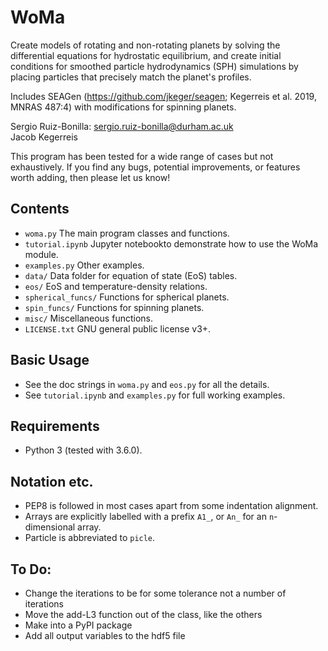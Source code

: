 WoMa
====

Create models of rotating and non-rotating planets by solving the differential 
equations for hydrostatic equilibrium, and create initial conditions for 
smoothed particle hydrodynamics (SPH) simulations by placing particles that
precisely match the planet's profiles.

<!-- Presented in Ruiz-Bonilla et al. (2020), MNRAS..., https://doi.org/... -->

Includes SEAGen (https://github.com/jkeger/seagen; Kegerreis et al. 2019, MNRAS 
487:4) with modifications for spinning planets.

Sergio Ruiz-Bonilla: sergio.ruiz-bonilla@durham.ac.uk  
Jacob Kegerreis

<!-- Visit https://github.com/.../woma to download the code including examples
and for support. -->

This program has been tested for a wide range of cases but not exhaustively. If
you find any bugs, potential improvements, or features worth adding, then please
let us know!


Contents
--------
+ `woma.py` The main program classes and functions.
+ `tutorial.ipynb` Jupyter notebookto demonstrate how to use the WoMa module.
+ `examples.py` Other examples.
+ `data/` Data folder for equation of state (EoS) tables. 
+ `eos/` EoS and temperature-density relations.
+ `spherical_funcs/` Functions for spherical planets.
+ `spin_funcs/` Functions for spinning planets.
+ `misc/` Miscellaneous functions.
+ `LICENSE.txt` GNU general public license v3+.


Basic Usage
-----------
+ See the doc strings in `woma.py` and `eos.py` for all the details.
+ See `tutorial.ipynb` and `examples.py` for full working examples.


Requirements
------------
+ Python 3 (tested with 3.6.0).


Notation etc.
-------------
+ PEP8 is followed in most cases apart from some indentation alignment.
+ Arrays are explicitly labelled with a prefix `A1_`, or `An_` for an
    `n`-dimensional array.
+ Particle is abbreviated to `picle`.


To Do:
---------------------------------------
+ Change the iterations to be for some tolerance not a number of iterations
+ Move the add-L3 function out of the class, like the others
+ Make into a PyPI package
+ Add all output variables to the hdf5 file

